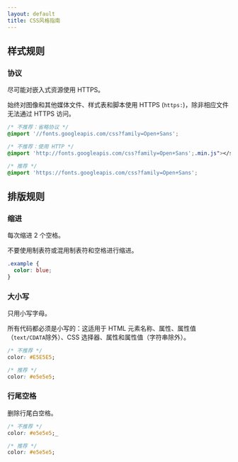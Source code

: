 ```yaml
---
layout: default
title: CSS风格指南
---
```


## 样式规则

### 协议

尽可能对嵌入式资源使用 HTTPS。

始终对图像和其他媒体文件、样式表和脚本使用 HTTPS (`https:`)，除非相应文件无法通过 HTTPS 访问。

```css
/* 不推荐：省略协议 */
@import '//fonts.googleapis.com/css?family=Open+Sans';

/* 不推荐：使用 HTTP */
@import 'http://fonts.googleapis.com/css?family=Open+Sans';.min.js"></script>

/* 推荐 */
@import 'https://fonts.googleapis.com/css?family=Open+Sans';
```

## 排版规则

### 缩进

每次缩进 2 个空格。

不要使用制表符或混用制表符和空格进行缩进。

```css
.example {
  color: blue;
}
```

### 大小写

只用小写字母。

所有代码都必须是小写的：这适用于 HTML 元素名称、属性、属性值（`text/CDATA`除外）、CSS 选择器、属性和属性值（字符串除外）。

```css
/* 不推荐 */
color: #E5E5E5;

/* 推荐 */
color: #e5e5e5;
```

### 行尾空格

删除行尾白空格。

```css
/* 不推荐 */
color: #e5e5e5;_

/* 推荐 */
color: #e5e5e5;
```
